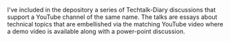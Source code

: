 I've included in the depository a series of Techtalk-Diary discussions that support a YouTube channel of the same name. The talks are essays about technical topics that are embellished via the matching YouTube video where a demo video is available along with a power-point discussion.
